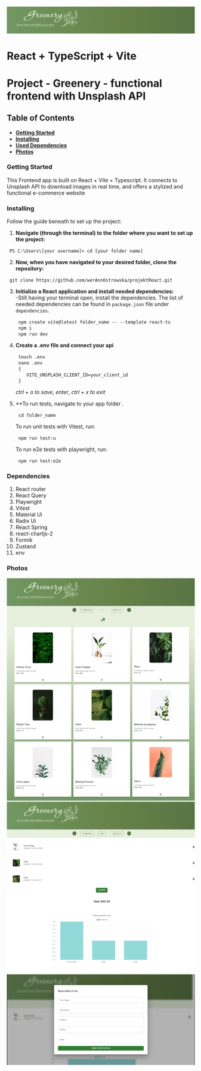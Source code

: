 ![Header](readme_img/logo.png)

# React + TypeScript + Vite

# Project - Greenery - functional frontend with Unsplash API

## Table of Contents

- **[Getting Started](#getting-started)**<br>
- **[Installing](#installing)**<br>
- **[Used Dependencies](#dependencies)**<br>
- **[Photos](#photos)**<br>

### Getting Started
This Frontend app is built on React + Vite + Typescript. It connects to Unsplash API to download images in real time, and offers a stylized and functional e-commerce website

### Installing

Follow the guide beneath to set up the project:<br>

1. **Navigate (through the terminal) to the folder where you want to set up the project:**<br>

```
 PS C:\Users\[your username]> cd [your folder name]
```

2. **Now, when you have navigated to your desired folder, clone the repository:**<br>

```
 git clone https://github.com/werAnnOstrowska/projektReact.git
```

3. **Initialize a React application and install needed dependencies:**<br>
    -Still having your terminal open, install the dependencies. The list of needed dependencies can be found in `package.json` file under `dependencies`.

    ```
     npm create vite@latest folder_name -- --template react-ts
     npm i 
     npm run dev
    ```



4. **Create a .env file and connect your api**<br>

    ```
     touch .env
     nano .env
     {
        VITE_UNSPLASH_CLIENT_ID=your_client_id
     }
    ```
    *ctrl + o to save*, *enter*, *ctrl + x to exit*

5. **To run tests, navigate to your app folder .

    ```
     cd folder_name

    ```
    To run unit tests with Vitest, run:

    ```
     npm run test:u

    ```

    To run e2e tests with playwright, run: 

    ```
     npm run test:e2e

    ```

    
### Dependencies

1. React router
2. React Query
3. Playwright
4. Vitest
5. Material Ui
6. Radix Ui
7. React Spring
8. react-chartjs-2
9. Formik
10. Zustand
11. env

### Photos
![main](readme_img/main.jpeg)
![summary](readme_img/summary.jpeg)
![form](readme_img/form.png)